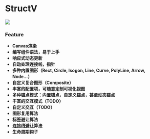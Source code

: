 # StructV
![](https://github.com/phenomLi/StructV/raw/master/images/微信截图_20200319160620.png)

### Feature
- **Canvas渲染**
- **编写组件语法，易于上手**
- **响应式动态更新**
- **自动处理连接线，指针**
- **多种内置图形（Rect, Circle, Isogon, Line, Curve, PolyLine, Arrow, Node...）**
- **自定义复合图形（Composite）**
- **丰富的配置项，可随意定制可视化视图**
- **多种锚点模式：内置锚点，自定义锚点，甚至动态锚点**
- **丰富的交互模式（TODO）**
- **自定义交互（TODO）**
- **图形复用算法**
- **标签避让算法**
- **连接线避让算法**
- **生命周期钩子**
